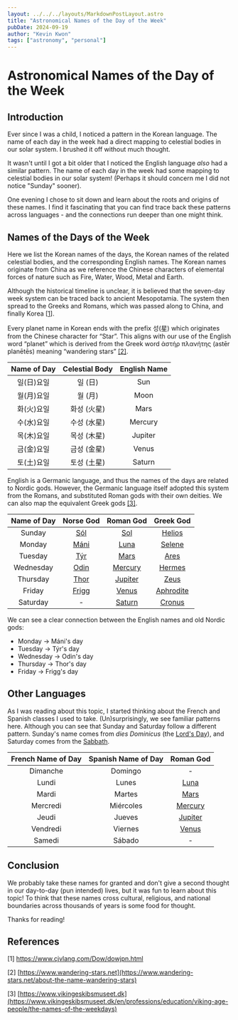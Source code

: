 ```yaml
---
layout: ../../../layouts/MarkdownPostLayout.astro
title: "Astronomical Names of the Day of the Week"
pubDate: 2024-09-19
author: "Kevin Kwon"
tags: ["astronomy", "personal"]
---
```


# Astronomical Names of the Day of the Week

## Introduction

Ever since I was a child, I noticed a pattern in the Korean language. The name of each day in the week had a direct mapping to
celestial bodies in our solar system. I brushed it off without much thought.

It wasn't until I got a bit older that I noticed the English language _also_ had a similar pattern. The name of each day in the week had some
mapping to celestial bodies in our solar system! (Perhaps it should concern me I did not notice "Sunday" sooner).

One evening I chose to sit down and learn about the roots and origins of these names. I find it fascinating that you can find trace back these patterns across languages - and the connections run deeper than one might think.

## Names of the Days of the Week

Here we list the Korean names of the days, the Korean names of the related celestial bodies, and the corresponding English names. The Korean names originate from China as we reference the Chinese characters of elemental forces of nature such as Fire, Water, Wood, Metal and Earth.

Although the historical timeline is unclear, it is believed that the seven-day week system can be traced back to ancient Mesopotamia. The system then spread to the Greeks and Romans, which was passed along to China, and finally Korea [[1](#references)].

Every planet name in Korean ends with the prefix 성(星) which originates from the Chinese character for “Star”. This aligns with our use of the English word “planet” which is derived from the Greek word ἀστήρ πλανήτης (astēr planētēs) meaning “wandering stars” [[2]](#references).

| Name of Day | Celestial Body | English Name |
| :---------: | :------------: | :----------: |
| 일(日)요일  |    일 (日)     |     Sun      |
| 월(月)요일  |    월 (月)     |     Moon     |
| 화(火)요일  |  화성 (火星)   |     Mars     |
| 수(水)요일  |  수성 (水星)   |   Mercury    |
| 목(木)요일  |  목성 (木星)   |   Jupiter    |
| 금(金)요일  |  금성 (金星)   |    Venus     |
| 토(土)요일  |  토성 (土星)   |    Saturn    |

English is a Germanic language, and thus the names of the days are related to Nordic gods. However, the Germanic language itself adopted this system from the Romans, and substituted Roman gods with their own deities. We can also map the equivalent Greek gods [[3]](#references).

| Name of Day |                       Norse God                       |                    Roman God                     |                      Greek God                       |
| :---------: | :---------------------------------------------------: | :----------------------------------------------: | :--------------------------------------------------: |
|   Sunday    |  [<ins>Sól</ins>](https://en.wikipedia.org/wiki/Sól)  |     [Sol](https://en.wikipedia.org/wiki/Sol)     |    [Helios](https://en.wikipedia.org/wiki/Helios)    |
|   Monday    | [<ins>Máni</ins>](https://en.wikipedia.org/wiki/Máni) |    [Luna](https://en.wikipedia.org/wiki/Luna)    |    [Selene](https://en.wikipedia.org/wiki/Selene)    |
|   Tuesday   |       [Týr](https://en.wikipedia.org/wiki/Týr)        |    [Mars](https://en.wikipedia.org/wiki/Mars)    |      [Ares](https://en.wikipedia.org/wiki/Ares)      |
|  Wednesday  |      [Odin](https://en.wikipedia.org/wiki/Odin)       | [Mercury](https://en.wikipedia.org/wiki/Mercury) |    [Hermes](https://en.wikipedia.org/wiki/Hermes)    |
|  Thursday   |      [Thor](https://en.wikipedia.org/wiki/Thor)       | [Jupiter](https://en.wikipedia.org/wiki/Jupiter) |      [Zeus](https://en.wikipedia.org/wiki/Zeus)      |
|   Friday    |     [Frigg](https://en.wikipedia.org/wiki/Frigg)      |   [Venus](https://en.wikipedia.org/wiki/Venus)   | [Aphrodite](https://en.wikipedia.org/wiki/Aphrodite) |
|  Saturday   |                           -                           |  [Saturn](https://en.wikipedia.org/wiki/Saturn)  |    [Cronus](https://en.wikipedia.org/wiki/Cronus)    |

We can see a clear connection between the English names and old Nordic gods:

- Monday -> Máni's day
- Tuesday -> Týr's day
- Wednesday -> Odin's day
- Thursday -> Thor's day
- Friday -> Frigg's day

## Other Languages

As I was reading about this topic, I started thinking about the French and Spanish classes I used to take. (Un)surprisingly, we see familiar patterns here. Although you can see that Sunday and Saturday follow a different pattern. Sunday's name comes from _dies Dominicus_ (the [Lord's Day](https://en.wikipedia.org/wiki/Lord%27s_Day)), and Saturday comes from the [Sabbath](https://en.wikipedia.org/wiki/Sabbath).

| French Name of Day | Spanish Name of Day |                    Roman God                     |
| :----------------: | :-----------------: | :----------------------------------------------: |
|      Dimanche      |       Domingo       |                        -                         |
|       Lundi        |        Lunes        |    [Luna](https://en.wikipedia.org/wiki/Luna)    |
|       Mardi        |       Martes        |    [Mars](https://en.wikipedia.org/wiki/Mars)    |
|      Mercredi      |      Miércoles      | [Mercury](https://en.wikipedia.org/wiki/Mercury) |
|       Jeudi        |       Jueves        | [Jupiter](https://en.wikipedia.org/wiki/Jupiter) |
|      Vendredi      |       Viernes       |   [Venus](https://en.wikipedia.org/wiki/Venus)   |
|       Samedi       |       Sábado        |                        -                         |

## Conclusion

We probably take these names for granted and don't give a second thought in our day-to-day (pun intended) lives, but it was fun to learn about this topic! To think that these names cross cultural, religious, and national boundaries across thousands of years is some food for thought.

Thanks for reading!

## References

[1] https://www.cjvlang.com/Dow/dowjpn.html

[2] [https://www.wandering-stars.net](https://www.wandering-stars.net/about-the-name-wandering-stars)

[3] [https://www.vikingeskibsmuseet.dk](https://www.vikingeskibsmuseet.dk/en/professions/education/viking-age-people/the-names-of-the-weekdays)
